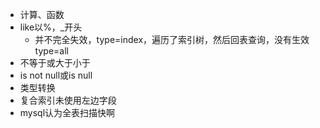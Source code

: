 - 计算、函数
- like以%，_开头
	- 并不完全失效，type=index，遍历了索引树，然后回表查询，没有生效type=all
- 不等于或大于小于
- is not null或is null
- 类型转换
- 复合索引未使用左边字段
- mysql认为全表扫描快啊